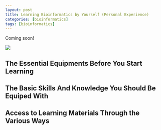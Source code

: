 ```yaml
---
layout: post
title: Learning Bioinformatics by Yourself (Personal Experience)
categories: [bioinformatics]
tags: [bioinformatics]
---
```


Coming soon!

![](http://i.imgur.com/F8WULOQ.jpg)

## The Essential Equipments Before You Start Learning

## The Basic Skills And Knowledge You Should Be Equiped With

## Access to Learning Materials Through the Various Ways




